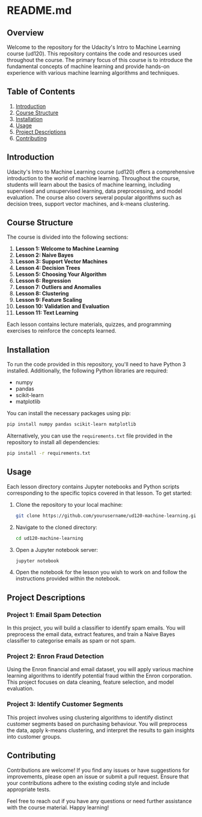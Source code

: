 # README.md

## Overview

Welcome to the repository for the Udacity's Intro to Machine Learning course (ud120). This repository contains the code and resources used throughout the course. The primary focus of this course is to introduce the fundamental concepts of machine learning and provide hands-on experience with various machine learning algorithms and techniques.

## Table of Contents

1. [Introduction](#introduction)
2. [Course Structure](#course-structure)
3. [Installation](#installation)
4. [Usage](#usage)
5. [Project Descriptions](#project-descriptions)
6. [Contributing](#contributing)


## Introduction

Udacity's Intro to Machine Learning course (ud120) offers a comprehensive introduction to the world of machine learning. Throughout the course, students will learn about the basics of machine learning, including supervised and unsupervised learning, data preprocessing, and model evaluation. The course also covers several popular algorithms such as decision trees, support vector machines, and k-means clustering.

## Course Structure

The course is divided into the following sections:

1. **Lesson 1: Welcome to Machine Learning**
2. **Lesson 2: Naive Bayes**
3. **Lesson 3: Support Vector Machines**
4. **Lesson 4: Decision Trees**
5. **Lesson 5: Choosing Your Algorithm**
6. **Lesson 6: Regression**
7. **Lesson 7: Outliers and Anomalies**
8. **Lesson 8: Clustering**
9. **Lesson 9: Feature Scaling**
10. **Lesson 10: Validation and Evaluation**
11. **Lesson 11: Text Learning**

Each lesson contains lecture materials, quizzes, and programming exercises to reinforce the concepts learned.

## Installation

To run the code provided in this repository, you'll need to have Python 3 installed. Additionally, the following Python libraries are required:

- numpy
- pandas
- scikit-learn
- matplotlib

You can install the necessary packages using pip:

```bash
pip install numpy pandas scikit-learn matplotlib
```

Alternatively, you can use the `requirements.txt` file provided in the repository to install all dependencies:

```bash
pip install -r requirements.txt
```

## Usage

Each lesson directory contains Jupyter notebooks and Python scripts corresponding to the specific topics covered in that lesson. To get started:

1. Clone the repository to your local machine:
   
   ```bash
   git clone https://github.com/yourusername/ud120-machine-learning.git
   ```

2. Navigate to the cloned directory:

   ```bash
   cd ud120-machine-learning
   ```

3. Open a Jupyter notebook server:

   ```bash
   jupyter notebook
   ```

4. Open the notebook for the lesson you wish to work on and follow the instructions provided within the notebook.

## Project Descriptions

### Project 1: Email Spam Detection

In this project, you will build a classifier to identify spam emails. You will preprocess the email data, extract features, and train a Naive Bayes classifier to categorise emails as spam or not spam.

### Project 2: Enron Fraud Detection

Using the Enron financial and email dataset, you will apply various machine learning algorithms to identify potential fraud within the Enron corporation. This project focuses on data cleaning, feature selection, and model evaluation.

### Project 3: Identify Customer Segments

This project involves using clustering algorithms to identify distinct customer segments based on purchasing behaviour. You will preprocess the data, apply k-means clustering, and interpret the results to gain insights into customer groups.

## Contributing

Contributions are welcome! If you find any issues or have suggestions for improvements, please open an issue or submit a pull request. Ensure that your contributions adhere to the existing coding style and include appropriate tests.


Feel free to reach out if you have any questions or need further assistance with the course material. Happy learning!
